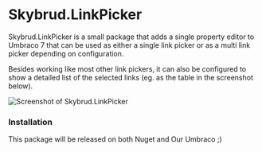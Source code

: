 # Skybrud.LinkPicker

Skybrud.LinkPicker is a small package that adds a single property editor to Umbraco 7 that can be used as either a single link picker or as a multi link picker depending on configuration.

Besides working like most other link pickers, it can also be configured to show a detailed list of the selected links (eg. as the table in the screenshot below).

![Screenshot of Skybrud.LinkPicker](https://cloud.githubusercontent.com/assets/3634580/9728573/2ab5caf0-5609-11e5-87e8-d7585378107e.png)

### Installation

This package will be released on both Nuget and Our Umbraco ;)
